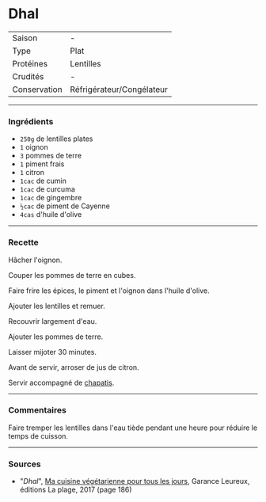 # Dhal

| | |
|:---|:---|
| Saison | - |
| Type | Plat |
| Protéines | Lentilles |
| Crudités | - |
| Conservation | Réfrigérateur/Congélateur |

---

### Ingrédients

* `250g` de lentilles plates
* `1` oignon
* `3` pommes de terre
* `1` piment frais
* `1` citron
* `1cac` de cumin
* `1cac` de curcuma
* `1cac` de gingembre
* `½cac` de piment de Cayenne
* `4cas` d'huile d'olive

---

### Recette

Hâcher l'oignon.

Couper les pommes de terre en cubes.

Faire frire les épices, le piment et l'oignon dans l'huile d'olive.

Ajouter les lentilles et remuer.

Recouvrir largement d'eau.

Ajouter les pommes de terre.

Laisser mijoter 30 minutes.

Avant de servir, arroser de jus de citron.

Servir accompagné de [chapatis](../recettes/chapatis.md).

---

### Commentaires

Faire tremper les lentilles dans l'eau tiède pendant une heure pour réduire le temps de cuisson.

---

### Sources

* "*Dhal*", [Ma cuisine végétarienne pour tous les jours](https://www.laplage.fr/catalogue/ma-cuisine-vegetarienne-pour-tous-les-jours-garance-leureux-2/), Garance Leureux, éditions La plage, 2017 (page 186)
